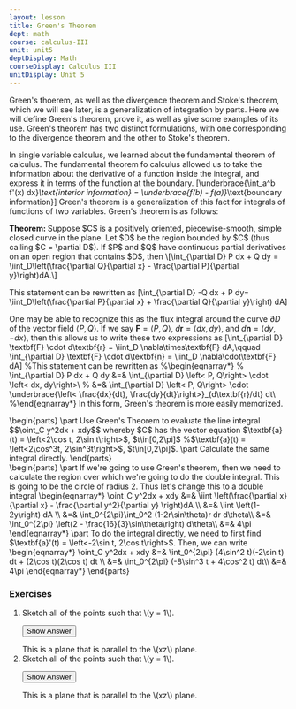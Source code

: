 ```yaml
---
layout: lesson
title: Green's Theorem
dept: math
course: calculus-III
unit: unit5
deptDisplay: Math
courseDisplay: Calculus III
unitDisplay: Unit 5
---
```


Green's thoerem, as well as the divergence theorem and Stoke's theorem, which we will see later, is a generalization of integration by parts. Here we will define Green's theorem, prove it, as well as give some examples of its use. Green's theorem has two distinct formulations, with one corresponding to the divergence  theorem and the other to Stoke's theorem. 


In single variable calculus, we learned about the fundamental theorem of calculus. The fundamental theorem fo calculus allowed us to take the information about the derivative of a function inside the integral, and express it in terms of the function at the boundary. 
\[\underbrace{\int_a^b f'(x) dx}_\text{interior information} = \underbrace{f(b) - f(a)}_\text{boundary information}\]
Green's theorem is a generalization of this fact for integrals of functions of two variables. Green's theorem is as follows:

<div class="theorem">
<b> Theorem: </b> Suppose $C$ is a positively oriented, piecewise-smooth, simple closed curve in the plane. Let $D$ be the region bounded by $C$ (thus calling $C = \partial D$). If $P$ and $Q$ have continuous partial derivatives on an open region that contains $D$, then
\[\int_{\partial D} P dx + Q dy = \iint_D\left(\frac{\partial Q}{\partial x} - \frac{\partial P}{\partial y}\right)dA.\]
</div>

This statement can be rewritten as 
\[\int_{\partial D} -Q dx + P dy= \iint_D\left(\frac{\partial P}{\partial x} + \frac{\partial Q}{\partial y}\right) dA\]

One may be able to recognize this as the flux integral around the curve $\partial D$ of the vector field $\left<P,Q\right>$. If we say $\textbf{F} = \left<P,Q\right>$, $d\textbf{r} = \left< dx, dy\right>$, and $d\textbf{n} = \left< dy,-dx\right>$, then this allows us to write these two expressions as 
\[\int_{\partial D} \textbf{F} \cdot d\textbf{r} = \iint_D \nabla\times\textbf{F} dA,\qquad \int_{\partial D} \textbf{F} \cdot d\textbf{n} = \iint_D \nabla\cdot\textbf{F} dA\]
%This statement can be rewritten as 
%\begin{eqnarray*}
%    \int_{\partial D} P dx + Q dy &=& \int_{\partial D} \left< P, Q\right> \cdot \left< dx, dy\right>\\
%    &=& \int_{\partial D} \left< P, Q\right> \cdot \underbrace{\left< \frac{dx}{dt}, \frac{dy}{dt}\right>}_{d\textbf{r}/dt} dt\\
%\end{eqnarray*}
In this form, Green's theorem is more easily memorized. 

 
<div class="example"> 
\begin{parts}
 \part Use Green's Theorem to evaluate the line integral 
 $$\oint_C y^2dx + xdy$$ whereby $C$ has the vector equation $\textbf{a}(t) = \left<2\cos t, 2\sin t\right>$, $t\in[0,2\pi]$ %$\textbf{a}(t) = \left<2\cos^3t, 2\sin^3t\right>$, $t\in[0,2\pi]$.
 \part Calculate the same integral directly.
 \end{parts}
 
 <div class="exampleSolution">
 \begin{parts}
 \part If we're going to use Green's theorem, then we need to calculate the region over which we're going to do the double integral. This is going to be the circle of radius 2. Thus let's change this to a double integral
 \begin{eqnarray*}
 \oint_C y^2dx + xdy &=& \iint \left(\frac{\partial x}{\partial x} - \frac{\partial y^2}{\partial y} \right)dA \\
 &=&  \iint \left(1-2y\right) dA \\
 &=& \int_0^{2\pi}\int_0^2 (1-2r\sin\theta)r dr d\theta\\
 &=& \int_0^{2\pi} \left(2 - \frac{16}{3}\sin\theta\right) d\theta\\
 &=& 4\pi
 \end{eqnarray*}
 \part To do the integral directly, we need to first find $\textbf{a}'(t) = \left<-2\sin t, 2\cos t\right>$. Then, we can write
 \begin{eqnarray*}
 \oint_C y^2dx + xdy &=& \int_0^{2\pi} (4\sin^2 t)(-2\sin t) dt + (2\cos t)(2\cos t) dt \\
 &=& \int_0^{2\pi} (-8\sin^3 t + 4\cos^2 t) dt\\
 &=& 4\pi
 \end{eqnarray*}
 \end{parts}
</div>
</div>

### Exercises

<ol>
<li> <div> Sketch all of the points such that \(y = 1\). </div>

<button onclick="myFunction('answer2')" class="answerButton">Show Answer</button>
<div  id="answer2" class="answer">
This is a plane that is parallel to the \(xz\) plane. 
</div> </li>
<li> <div> Sketch all of the points such that \(y = 1\). </div>

<button onclick="myFunction('answer2')" class="answerButton">Show Answer</button>
<div  id="answer2" class="answer">
This is a plane that is parallel to the \(xz\) plane. 
</div> </li>
</ol>
